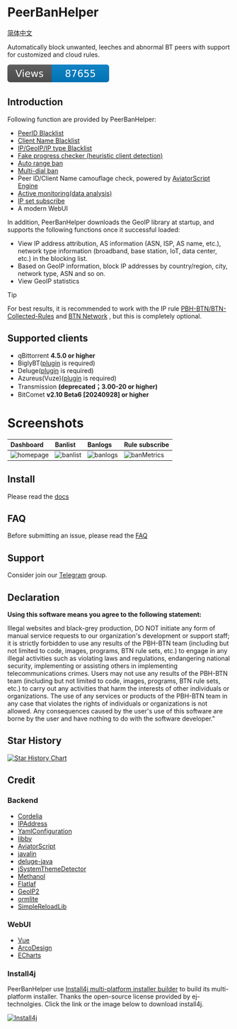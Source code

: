 # PeerBanHelper
[简体中文](./README.md)

Automatically block unwanted, leeches and abnormal BT peers with support for customized and cloud rules.

![page-views](https://raw.githubusercontent.com/PBH-BTN/views-counter/refs/heads/master/svg/754169590/badge.svg)
## Introduction

Following function are provided by PeerBanHelper:

- [PeerID Blacklist](https://docs.pbh-btn.com/en/docs/module/peer-id)
- [Client Name Blacklist](https://docs.pbh-btn.com/en/docs/module/client-name)
- [IP/GeoIP/IP type Blacklist](https://docs.pbh-btn.com/en/docs/module/ip-address-blocker)
- [Fake progress checker (heuristic client detection)](https://docs.pbh-btn.com/en/docs/module/progress-cheat-blocker)
- [Auto range ban](https://docs.pbh-btn.com/en/docs/module/auto-range-ban)
- [Multi-dial ban](https://docs.pbh-btn.com/en/docs/module/multi-dial)
- Peer ID/Client Name camouflage check, powered by [AviatorScript Engine](https://docs.pbh-btn.com/en/docs/module/expression-engine)
- [Active monitoring(data analysis)](https://docs.pbh-btn.com/en/docs/module/active-monitoring)
- [IP set subscribe](https://docs.pbh-btn.com/en/docs/module/ip-address-blocker-rules)
- A modern WebUI

In addition, PeerBanHelper downloads the GeoIP library at startup, and supports the following functions once it successful loaded:
- View IP address attribution, AS information (ASN, ISP, AS name, etc.), network type information (broadband, base station, IoT, data center, etc.) in the blocking list.
- Based on GeoIP information, block IP addresses by country/region, city, network type, ASN and so on.
- View GeoIP statistics

> [!TIP]
> For best results, it is recommended to work with the IP rule [PBH-BTN/BTN-Collected-Rules](https://github.com/PBH-BTN/BTN-Collected-Rules) and [BTN Network](https://docs.pbh-btn.com/en/docs/btn/intro) , but this is completely optional.


## Supported clients

- qBittorrent **4.5.0 or higher**
- BiglyBT([plugin](https://github.com/PBH-BTN/PBH-Adapter-BiglyBT) is required)
- Deluge([plugin](https://github.com/PBH-BTN/PBH-Adapter-Deluge) is required)
- Azureus(Vuze)([plugin](https://github.com/PBH-BTN/PBH-Adapter-Azureus) is required)
- Transmission **(deprecated；3.00-20 or higher)**
- BitComet **v2.10 Beta6 [20240928] or higher**


# Screenshots

| Dashboard                                                                                                                             | Banlist                                                                                                                              | Banlogs                                                                                                                              | Rule subscribe                                                                                                                          |
| :------------------------------------------------------------------------------------------------------------------------------------ | :----------------------------------------------------------------------------------------------------------------------------------- | :----------------------------------------------------------------------------------------------------------------------------------- | :-------------------------------------------------------------------------------------------------------------------------------------- |
| <img width="1280" alt="homepage" src="https://github.com/PBH-BTN/PeerBanHelper/assets/19235246/d7f7ea9f-70df-40f1-a782-260450972bc9"> | <img width="1280" alt="banlist" src="https://github.com/PBH-BTN/PeerBanHelper/assets/19235246/c3e139e6-eb82-423f-b083-1839713ec801"> | <img width="1280" alt="banlogs" src="https://github.com/PBH-BTN/PeerBanHelper/assets/19235246/00d8efcc-0dd7-4e05-bdeb-9444e14739d6"> | <img width="1280" alt="banMetrics" src="https://github.com/PBH-BTN/PeerBanHelper/assets/19235246/dc312186-9643-4f23-9d53-7b8e0852f228"> |

## Install

Please read the [docs](https://docs.pbh-btn.com/en/docs/category/%E5%AE%89%E8%A3%85%E9%83%A8%E7%BD%B2)


## FAQ

Before submitting an issue, please read the [FAQ](https://docs.pbh-btn.com/en/docs/faq)

## Support
Consider join our [Telegram](https://t.me/+_t3Nt5GZ6bJmYjBl) group.

## Declaration

**Using this software means you agree to the following statement:**

Illegal websites and black-grey production, DO NOT initiate any form of manual service requests to our organization's development or support staff; it is strictly forbidden to use any results of the PBH-BTN team (including but not limited to code, images, programs, BTN rule sets, etc.) to engage in any illegal activities such as violating laws and regulations, endangering national security, implementing or assisting others in implementing telecommunications crimes. 
Users may not use any results of the PBH-BTN team (including but not limited to code, images, programs, BTN rule sets, etc.) to carry out any activities that harm the interests of other individuals or organizations. The use of any services or products of the PBH-BTN team in any case that violates the rights of individuals or organizations is not allowed.
Any consequences caused by the user's use of this software are borne by the user and have nothing to do with the software developer."

## Star History

[![Star History Chart](https://api.star-history.com/svg?repos=PBH-BTN/PeerBanHelper&type=Date)](https://star-history.com/#PBH-BTN/PeerBanHelper&Date)

## Credit

### Backend

- [Cordelia](https://github.com/bochkov/cordelia)
- [IPAddress](https://github.com/seancfoley/IPAddress)
- [YamlConfiguration](https://github.com/bspfsystems/YamlConfiguration)
- [libby](https://github.com/AlessioDP/libby)
- [AviatorScript](https://github.com/killme2008/aviatorscript)
- [javalin](https://javalin.io/)
- [deluge-java](https://github.com/RangerRick/deluge-java)
- [jSystemThemeDetector](https://github.com/Dansoftowner/jSystemThemeDetector)
- [Methanol](https://github.com/mizosoft/methanol)
- [Flatlaf](https://github.com/JFormDesigner/FlatLaf)
- [GeoIP2](https://dev.maxmind.com/geoip)
- [ormlite](https://ormlite.com/)
- [SimpleReloadLib](https://github.com/Ghost-chu/SimpleReloadLib)

### WebUI

- [Vue](https://vuejs.org/)
- [ArcoDesign](https://arco.design/)
- [ECharts](https://echarts.apache.org/en/index.html)

### Install4j

PeerBanHelper use [Install4j multi-platform installer builder](https://www.ej-technologies.com/products/install4j/overview.html) to build its multi-platform installer. Thanks the open-source license provided by ej-technolgies. Click the link or the image below to download install4j.

[![Install4j](https://www.ej-technologies.com/images/product_banners/install4j_large.png)](https://www.ej-technologies.com/products/install4j/overview.html)
